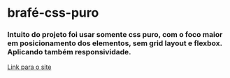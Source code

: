 # brafé-css-puro

### Intuito do projeto foi usar somente css puro, com o foco maior em posicionamento dos elementos, sem grid layout e flexbox. Aplicando também responsividade.

<a href="https://wanderson648.github.io/brafe-css-puro/">Link para o site</a>
